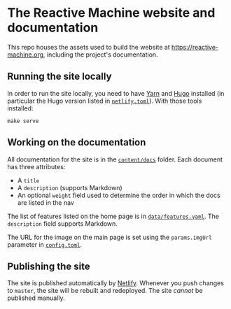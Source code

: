 # The Reactive Machine website and documentation

This repo houses the assets used to build the website at https://reactive-machine.org, including the project's documentation.

## Running the site locally

In order to run the site locally, you need to have [Yarn](https://yarnpkg.com) and [Hugo](https://gohugo.io) installed (in particular the Hugo version listed in [`netlify.toml`](netlify.toml)). With those tools installed:

```shell
make serve
```

## Working on the documentation

All documentation for the site is in the [`content/docs`](content/docs) folder. Each document has three attributes:

* A `title`
* A `description` (supports Markdown)
* An optional `weight` field used to determine the order in which the docs are listed in the nav

The list of features listed on the home page is in [`data/features.yaml`](data/features.yaml). The `description` field supports Markdown.

The URL for the image on the main page is set using the `params.imgUrl` parameter in [`config.toml`](config.toml).

## Publishing the site

The site is published automatically by [Netlify](https://netlify.com). Whenever you push changes to `master`, the site will be rebuilt and redeployed. The site *cannot* be published manually.
